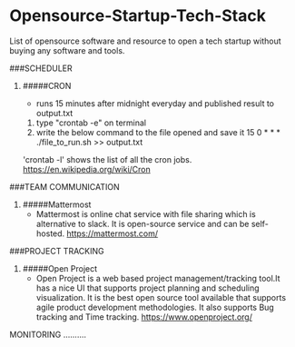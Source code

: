 # Opensource-Startup-Tech-Stack
List of opensource software and resource to open a tech startup without buying any software and tools.



###SCHEDULER
1. #####CRON
   - runs 15 minutes after midnight everyday and published result to output.txt
   1. type "crontab -e" on terminal  
   2. write the below command to the file opened and save it 
        15 0  * * * ./file_to_run.sh >> output.txt
       
   'crontab -l' shows the list of all the cron jobs.
   https://en.wikipedia.org/wiki/Cron
   
###TEAM COMMUNICATION
1. #####Mattermost 
   - Mattermost is online chat service with file sharing which is alternative to slack. It is open-source service and can be self-hosted. 
   https://mattermost.com/ 

###PROJECT TRACKING
1. #####Open Project 
   - Open Project is a web based project management/tracking tool.It has a nice UI that supports project planning and scheduling visualization. It is the best open source tool available that supports agile product development methodologies. It also supports Bug tracking and Time tracking.
    https://www.openproject.org/

MONITORING
..........

